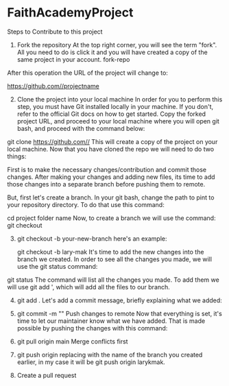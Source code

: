 # FaithAcademyProject
Steps to Contribute to this project

1. Fork the repository At the top right corner, you will see the term "fork". All you need to do is click it and you will have created a copy of the same project in your account. fork-repo

After this operation the URL of the project will change to:

https://github.com//projectname

2. Clone the project into your local machine In order for you to perform this step, you must have Git installed locally in your machine. If you don't, refer to the official Git docs on how to get started. Copy the forked project URL, and proceed to your local machine where you will open git bash, and proceed with the command below:

git clone https://github.com// This will create a copy of the project on your local machine. Now that you have cloned the repo we will need to do two things:

First is to make the necessary changes/contribution and commit those changes. After making your changes and adding new files, its time to add those changes into a separate branch before pushing them to remote.

But, first let's create a branch. In your git bash, change the path to pint to your repository directory. To do that use this command:

cd project folder name Now, to create a branch we will use the command: git checkout

3. git checkout -b your-new-branch here's an example:

   git checkout -b lary-mak It's time to add the new changes into the branch we created. In order to see all the changes you made, we will use the git status command:

git status The command will list all the changes you made. To add them we will use git add ', which will add all the files to our branch.

4. git add . Let's add a commit message, briefly explaining what we added:

5. git commit -m "" Push changes to remote Now that everything is set, it's time to let our maintainer know what we have added. That is made possible by pushing the changes with this command:
6. git pull origin main Merge conflicts first
7. git push origin replacing with the name of the branch you created earlier, in my case it will be git push origin larykmak.
8. Create a pull request
